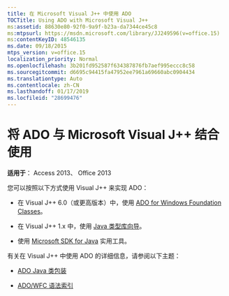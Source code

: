 ```yaml
---
title: 在 Microsoft Visual J++ 中使用 ADO
TOCTitle: Using ADO with Microsoft Visual J++
ms:assetid: 88630e80-92f0-9a9f-b23a-da7344ce45c8
ms:mtpsurl: https://msdn.microsoft.com/library/JJ249596(v=office.15)
ms:contentKeyID: 48546135
ms.date: 09/18/2015
mtps_version: v=office.15
localization_priority: Normal
ms.openlocfilehash: 3b201fd952587f634387876fb7aef995eccc8c58
ms.sourcegitcommit: d6695c94415fa47952ee7961a69660abc0904434
ms.translationtype: Auto
ms.contentlocale: zh-CN
ms.lasthandoff: 01/17/2019
ms.locfileid: "28699476"
---
```

# <a name="using-ado-with-microsoft-visual-j"></a>将 ADO 与 Microsoft Visual J++ 结合使用

**适用于**： Access 2013、 Office 2013

您可以按照以下方式使用 Visual J++ 来实现 ADO：

  - 在 Visual J++ 6.0（或更高版本）中，使用 [ADO for Windows Foundation Classes](ado-wfc-programming.md)。

  - 在 Visual J++ 1.x 中，使用 [Java 类型库向导](using-the-java-type-library-wizard.md)。

  - 使用 [Microsoft SDK for Java](using-the-microsoft-sdk-for-java.md) 实用工具。

有关在 Visual J++ 中使用 ADO 的详细信息，请参阅以下主题：

  - [ADO Java 类包装](ado-java-class-wrappers.md)

  - [ADO/WFC 语法索引](https://docs.microsoft.com/office/vba/access/concepts/miscellaneous/ado-wfc-syntax-index)

